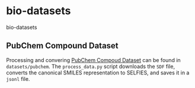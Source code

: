 # bio-datasets

bio-datasets



## PubChem Compound Dataset

Processing and convering [PubChem Compoud Dataset](https://ftp.ncbi.nlm.nih.gov/pubchem/Compound/CURRENT-Full/) can be found in `datasets/pubchem`. The `process_data.py` script downloads the `SDF`
file, converts the canonical SMILES representation to SELFIES, and saves it in a `jsonl` file. 
